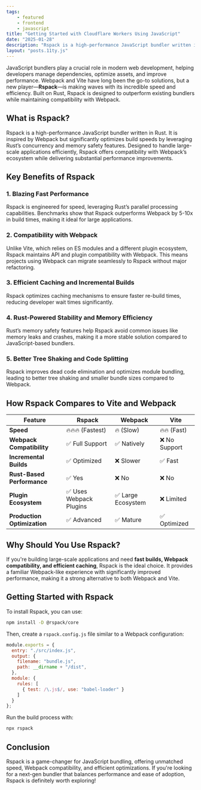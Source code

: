 ```yaml
---
tags: 
    - featured
    - frontend
    - javascript
title: "Getting Started with Cloudflare Workers Using JavaScript"
date: "2025-01-28"
description: "Rspack is a high-performance JavaScript bundler written in Rust. It is inspired by Webpack but significantly optimizes build speeds by leveraging Rust’s concurrency and memory safety features."
layout: "posts.11ty.js"
---
```


JavaScript bundlers play a crucial role in modern web development, helping developers manage dependencies, optimize assets, and improve performance. Webpack and Vite have long been the go-to solutions, but a new player—**Rspack**—is making waves with its incredible speed and efficiency. Built on Rust, Rspack is designed to outperform existing bundlers while maintaining compatibility with Webpack.

## What is Rspack?

Rspack is a high-performance JavaScript bundler written in Rust. It is inspired by Webpack but significantly optimizes build speeds by leveraging Rust’s concurrency and memory safety features. Designed to handle large-scale applications efficiently, Rspack offers compatibility with Webpack’s ecosystem while delivering substantial performance improvements.

## Key Benefits of Rspack

### 1. **Blazing Fast Performance**
Rspack is engineered for speed, leveraging Rust’s parallel processing capabilities. Benchmarks show that Rspack outperforms Webpack by 5-10x in build times, making it ideal for large applications.

### 2. **Compatibility with Webpack**
Unlike Vite, which relies on ES modules and a different plugin ecosystem, Rspack maintains API and plugin compatibility with Webpack. This means projects using Webpack can migrate seamlessly to Rspack without major refactoring.

### 3. **Efficient Caching and Incremental Builds**
Rspack optimizes caching mechanisms to ensure faster re-build times, reducing developer wait times significantly.

### 4. **Rust-Powered Stability and Memory Efficiency**
Rust’s memory safety features help Rspack avoid common issues like memory leaks and crashes, making it a more stable solution compared to JavaScript-based bundlers.

### 5. **Better Tree Shaking and Code Splitting**
Rspack improves dead code elimination and optimizes module bundling, leading to better tree shaking and smaller bundle sizes compared to Webpack.

## How Rspack Compares to Vite and Webpack

| Feature            | Rspack       | Webpack     | Vite        |
|------------------|-------------|------------|------------|
| **Speed**       | 🔥🔥🔥 (Fastest) | 🔥 (Slow)   | 🔥🔥 (Fast)  |
| **Webpack Compatibility** | ✅ Full Support | ✅ Natively | ❌ No Support |
| **Incremental Builds** | ✅ Optimized | ❌ Slower | ✅ Fast |
| **Rust-Based Performance** | ✅ Yes | ❌ No | ❌ No |
| **Plugin Ecosystem** | ✅ Uses Webpack Plugins | ✅ Large Ecosystem | ❌ Limited |
| **Production Optimization** | ✅ Advanced | ✅ Mature | ✅ Optimized |

## Why Should You Use Rspack?
If you're building large-scale applications and need **fast builds, Webpack compatibility, and efficient caching**, Rspack is the ideal choice. It provides a familiar Webpack-like experience with significantly improved performance, making it a strong alternative to both Webpack and Vite.

## Getting Started with Rspack
To install Rspack, you can use:

```sh
npm install -D @rspack/core
```

Then, create a `rspack.config.js` file similar to a Webpack configuration:

```js
module.exports = {
  entry: "./src/index.js",
  output: {
    filename: "bundle.js",
    path: __dirname + "/dist",
  },
  module: {
    rules: [
      { test: /\.js$/, use: "babel-loader" }
    ]
  }
};
```

Run the build process with:
```sh
npx rspack
```

## Conclusion
Rspack is a game-changer for JavaScript bundling, offering unmatched speed, Webpack compatibility, and efficient optimizations. If you're looking for a next-gen bundler that balances performance and ease of adoption, Rspack is definitely worth exploring!

